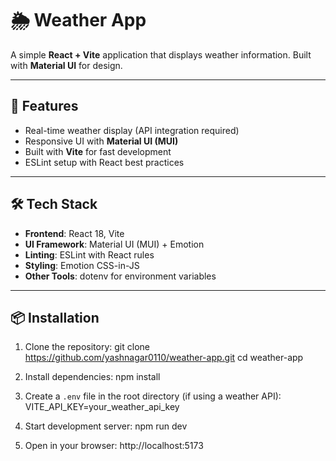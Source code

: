 # 🌦️ Weather App

A simple **React + Vite** application that displays weather information. Built with **Material UI** for design.

---

## 🚀 Features

- Real-time weather display (API integration required)  
- Responsive UI with **Material UI (MUI)**   
- Built with **Vite** for fast development  
- ESLint setup with React best practices  

---

## 🛠 Tech Stack

- **Frontend**: React 18, Vite  
- **UI Framework**: Material UI (MUI) + Emotion  
- **Linting**: ESLint with React rules  
- **Styling**: Emotion CSS-in-JS  
- **Other Tools**: dotenv for environment variables  

---

## 📦 Installation

1. Clone the repository:
   git clone https://github.com/yashnagar0110/weather-app.git
   cd weather-app

2. Install dependencies:
   npm install

3. Create a `.env` file in the root directory (if using a weather API):
   VITE_API_KEY=your_weather_api_key

4. Start development server:
   npm run dev

5. Open in your browser:
   http://localhost:5173
